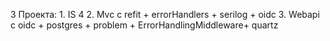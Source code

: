 ﻿3 Проекта: 1. IS 4 2. Mvc c refit + errorHandlers + serilog + oidc 3. Webapi c oidc + postgres + problem + ErrorHandlingMiddleware+ 
  quartz
